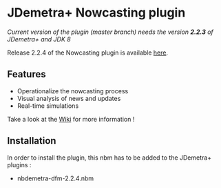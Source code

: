 # JDemetra+ Nowcasting plugin

_Current version of the plugin (master branch) needs the version **2.2.3** of JDemetra+ and JDK 8_

Release 2.2.4 of the Nowcasting plugin is available [here](https://github.com/nbbrd/jdemetra-nowcasting/releases/tag/v2.2.2).

## Features
- Operationalize the nowcasting process
- Visual analysis of news and updates
- Real-time simulations

Take a look at the [Wiki](https://github.com/nbbrd/jdemetra-nowcasting/wiki) for more information !

## Installation
In order to install the plugin, this nbm has to be added to the JDemetra+ plugins :

- nbdemetra-dfm-2.2.4.nbm

